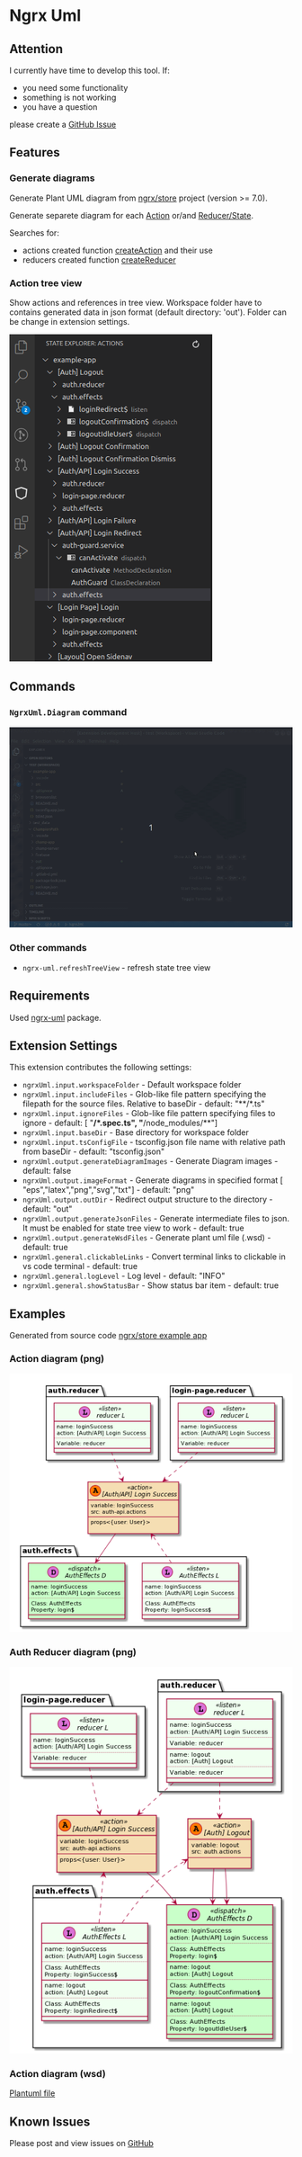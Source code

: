 # Ngrx Uml

## Attention
I currently have time to develop this tool.
If:
- you need some functionality
- something is not working
- you have a question

please create a [GitHub Issue](https://github.com/immament/vscode-ngrx-uml/issues)

## Features

### Generate diagrams
Generate Plant UML diagram from [ngrx/store](https://ngrx.io) project (version >= 7.0).

Generate separete diagram for each [Action](https://ngrx.io/guide/store/actions) or/and [Reducer/State](https://ngrx.io/guide/store/reducers).

Searches for:
- actions created function [createAction](https://ngrx.io/api/store/createAction) and their use
- reducers created function  [createReducer](https://ngrx.io/api/store/createReducer)

### Action tree view

Show actions and references in tree view. Workspace folder have to contains generated data in json format (default directory: 'out'). Folder can be change in extension settings.

![Actions tree view](assets/examples/actions-tree.png)

## Commands

### `NgrxUml.Diagram` command
![Generate diagram command](assets/examples/vscode-ngrx-uml.gif)

### Other commands 
* `ngrx-uml.refreshTreeView` - refresh state tree view

## Requirements

Used [ngrx-uml](https://www.npmjs.com/package/ngrx-uml) package.

## Extension Settings

This extension contributes the following settings:
* `ngrxUml.input.workspaceFolder` - Default workspace folder
* `ngrxUml.input.includeFiles` - Glob-like file pattern specifying the filepath for the source files. Relative to baseDir - default:  "**/*.ts"
* `ngrxUml.input.ignoreFiles` - Glob-like file pattern specifying files to ignore - default:  [ "**/*.spec.ts", "**/node_modules/**"]
* `ngrxUml.input.baseDir` - Base directory for workspace folder
* `ngrxUml.input.tsConfigFile` - tsconfig.json file name with relative path from baseDir - default:  "tsconfig.json"
* `ngrxUml.output.generateDiagramImages` - Generate Diagram images - default:  false
* `ngrxUml.output.imageFormat` - Generate diagrams in specified format  [  "eps","latex","png","svg","txt"] - default:  "png"
* `ngrxUml.output.outDir` -  Redirect output structure to the directory - default:  "out"
* `ngrxUml.output.generateJsonFiles` - Generate intermediate files to json. It must be enabled for state tree view to work - default: true
* `ngrxUml.output.generateWsdFiles` - Generate plant uml file (.wsd) - default:  true
* `ngrxUml.general.clickableLinks` -  Convert terminal links to clickable in vs code terminal - default:  true
* `ngrxUml.general.logLevel` - Log level - default:  "INFO"
* `ngrxUml.general.showStatusBar` -  Show status bar item - default: true

## Examples

Generated from source code [ngrx/store example app](https://github.com/ngrx/platform/tree/master/projects/example-app) 

### Action diagram (png)

![Action diagram](assets/examples/_Auth-API_Login-Success.png)

### Auth Reducer diagram (png)

![Reducer diagram](assets/examples/auth.reducer_reducer.png)

### Action diagram (wsd) 

[Plantuml file](assets/examples/_Auth-API_Login-Success.wsd)

## Known Issues

Please post and view issues on [GitHub](https://github.com/immament/vscode-ngrx-uml/issues)